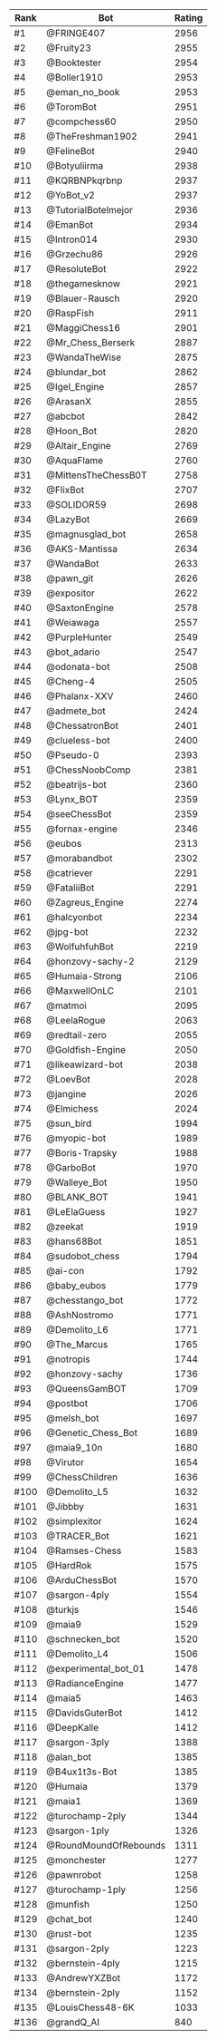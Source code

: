 Rank|Bot|Rating
---|---|---
#1|@FRINGE407|2956
#2|@Fruity23|2955
#3|@Booktester|2954
#4|@Boller1910|2953
#5|@eman_no_book|2953
#6|@ToromBot|2951
#7|@compchess60|2950
#8|@TheFreshman1902|2941
#9|@FelineBot|2940
#10|@Botyuliirma|2938
#11|@KQRBNPkqrbnp|2937
#12|@YoBot_v2|2937
#13|@TutorialBotelmejor|2936
#14|@EmanBot|2934
#15|@Intron014|2930
#16|@Grzechu86|2926
#17|@ResoluteBot|2922
#18|@thegamesknow|2921
#19|@Blauer-Rausch|2920
#20|@RaspFish|2911
#21|@MaggiChess16|2901
#22|@Mr_Chess_Berserk|2887
#23|@WandaTheWise|2875
#24|@blundar_bot|2862
#25|@Igel_Engine|2857
#26|@ArasanX|2855
#27|@abcbot|2842
#28|@Hoon_Bot|2820
#29|@Altair_Engine|2769
#30|@AquaFlame|2760
#31|@MittensTheChessB0T|2758
#32|@FlixBot|2707
#33|@SOLIDOR59|2698
#34|@LazyBot|2669
#35|@magnusglad_bot|2658
#36|@AKS-Mantissa|2634
#37|@WandaBot|2633
#38|@pawn_git|2626
#39|@expositor|2622
#40|@SaxtonEngine|2578
#41|@Weiawaga|2557
#42|@PurpleHunter|2549
#43|@bot_adario|2547
#44|@odonata-bot|2508
#45|@Cheng-4|2505
#46|@Phalanx-XXV|2460
#47|@admete_bot|2424
#48|@ChessatronBot|2401
#49|@clueless-bot|2400
#50|@Pseudo-0|2393
#51|@ChessNoobComp|2381
#52|@beatrijs-bot|2360
#53|@Lynx_BOT|2359
#54|@seeChessBot|2359
#55|@fornax-engine|2346
#56|@eubos|2313
#57|@morabandbot|2302
#58|@catriever|2291
#59|@FataliiBot|2291
#60|@Zagreus_Engine|2274
#61|@halcyonbot|2234
#62|@jpg-bot|2232
#63|@WolfuhfuhBot|2219
#64|@honzovy-sachy-2|2129
#65|@Humaia-Strong|2106
#66|@MaxwellOnLC|2101
#67|@matmoi|2095
#68|@LeelaRogue|2063
#69|@redtail-zero|2055
#70|@Goldfish-Engine|2050
#71|@likeawizard-bot|2038
#72|@LoevBot|2028
#73|@jangine|2026
#74|@Elmichess|2024
#75|@sun_bird|1994
#76|@myopic-bot|1989
#77|@Boris-Trapsky|1988
#78|@GarboBot|1970
#79|@Walleye_Bot|1950
#80|@BLANK_BOT|1941
#81|@LeElaGuess|1927
#82|@zeekat|1919
#83|@hans68Bot|1851
#84|@sudobot_chess|1794
#85|@ai-con|1792
#86|@baby_eubos|1779
#87|@chesstango_bot|1772
#88|@AshNostromo|1771
#89|@Demolito_L6|1771
#90|@The_Marcus|1765
#91|@notropis|1744
#92|@honzovy-sachy|1736
#93|@QueensGamBOT|1709
#94|@postbot|1706
#95|@melsh_bot|1697
#96|@Genetic_Chess_Bot|1689
#97|@maia9_10n|1680
#98|@Virutor|1654
#99|@ChessChildren|1636
#100|@Demolito_L5|1632
#101|@Jibbby|1631
#102|@simplexitor|1624
#103|@TRACER_Bot|1621
#104|@Ramses-Chess|1583
#105|@HardRok|1575
#106|@ArduChessBot|1570
#107|@sargon-4ply|1554
#108|@turkjs|1546
#109|@maia9|1529
#110|@schnecken_bot|1520
#111|@Demolito_L4|1506
#112|@experimental_bot_01|1478
#113|@RadianceEngine|1477
#114|@maia5|1463
#115|@DavidsGuterBot|1412
#116|@DeepKalle|1412
#117|@sargon-3ply|1388
#118|@alan_bot|1385
#119|@B4ux1t3s-Bot|1385
#120|@Humaia|1379
#121|@maia1|1369
#122|@turochamp-2ply|1344
#123|@sargon-1ply|1326
#124|@RoundMoundOfRebounds|1311
#125|@monchester|1277
#126|@pawnrobot|1258
#127|@turochamp-1ply|1256
#128|@munfish|1250
#129|@chat_bot|1240
#130|@rust-bot|1235
#131|@sargon-2ply|1223
#132|@bernstein-4ply|1215
#133|@AndrewYXZBot|1172
#134|@bernstein-2ply|1152
#135|@LouisChess48-6K|1033
#136|@grandQ_AI|840
